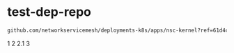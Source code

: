 # test-dep-repo

```bash
github.com/networkservicemesh/deployments-k8s/apps/nsc-kernel?ref=61d4c2075a3a955befeb908c700b12f9126c0838
```

1
2
2.1
3